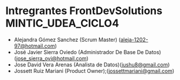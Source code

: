 # Intregrantes  FrontDevSolutions  MINTIC_UDEA_CICLO4


- Alejandra Gómez Sanchez (Scrum Master) (aleja-1202-97@hotmail.com)
- José Javier Sierra Oviedo (Administrador De Base De Datos) (jose_sierra_ovi@hotmail.com)
- Jose David Vera Arenas (Analista de Datos)(jushu8@gmail.com)
- Jossett Ruiz Mariani (Product Owner);(jossettmariani@gmail.com)
